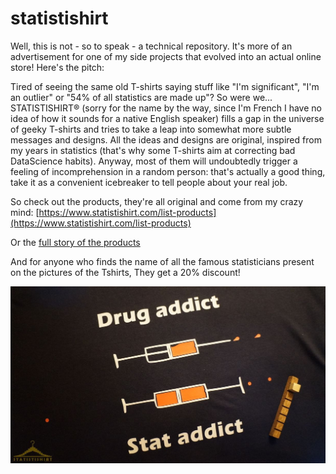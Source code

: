 # statistishirt

Well, this is not - so to speak - a technical repository. It's more of an advertisement for one of my side projects that evolved into an actual online store! Here's the pitch:

Tired of seeing the same old T-shirts saying stuff like "I'm significant", "I'm an outlier" or "54% of all statistics are made up"? So were we...
STATISTISHIRT® (sorry for the name by the way, since I'm French I have no idea of how it sounds for a native English speaker) fills a gap in the universe of geeky T-shirts and tries to take a leap into somewhat more subtle messages and designs. All the ideas and designs are original, inspired from my years in statistics (that's why some T-shirts aim at correcting bad DataScience habits). Anyway, most of them will undoubtedly trigger a feeling of incomprehension in a random person: that's actually a good thing, take it as a convenient icebreaker to tell people about your real job.

So check out the products, they're all original and come from my crazy mind: [https://www.statistishirt.com/list-products](https://www.statistishirt.com/list-products)

Or the [full story of the products](https://www.statistishirt.com/our-story)

And for anyone who finds the name of all the famous statisticians present on the pictures of the Tshirts, They get a 20% discount!

![one of the statistical tshirts](DSC01534.JPG)